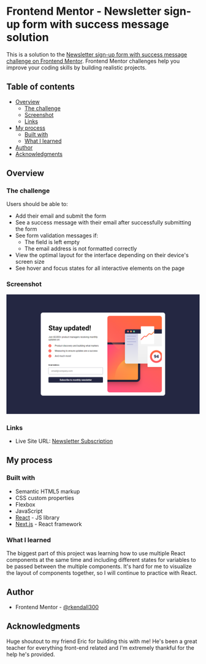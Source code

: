 # Frontend Mentor - Newsletter sign-up form with success message solution

This is a solution to the [Newsletter sign-up form with success message challenge on Frontend Mentor](https://www.frontendmentor.io/challenges/newsletter-signup-form-with-success-message-3FC1AZbNrv). Frontend Mentor challenges help you improve your coding skills by building realistic projects. 

## Table of contents

- [Overview](#overview)
  - [The challenge](#the-challenge)
  - [Screenshot](#screenshot)
  - [Links](#links)
- [My process](#my-process)
  - [Built with](#built-with)
  - [What I learned](#what-i-learned)
- [Author](#author)
- [Acknowledgments](#acknowledgments)

## Overview

### The challenge

Users should be able to:

- Add their email and submit the form
- See a success message with their email after successfully submitting the form
- See form validation messages if:
  - The field is left empty
  - The email address is not formatted correctly
- View the optimal layout for the interface depending on their device's screen size
- See hover and focus states for all interactive elements on the page

### Screenshot

![](./desktop_design.PNG)

### Links

- Live Site URL: [Newsletter Subscription](https://rkendall300.github.io/newsletter-subscription/)

## My process

### Built with

- Semantic HTML5 markup
- CSS custom properties
- Flexbox
- JavaScript
- [React](https://reactjs.org/) - JS library
- [Next.js](https://nextjs.org/) - React framework

### What I learned

The biggest part of this project was learning how to use multiple React components at the same time and including different states for variables to be passed between the multiple components. It's hard for me to visualize the layout of components together, so I will continue to practice with React.

## Author

- Frontend Mentor - [@rkendall300](https://www.frontendmentor.io/profile/rkendall300)

## Acknowledgments

Huge shoutout to my friend Eric for building this with me! He's been a great teacher for everything front-end related and I'm extremely thankful for the help he's provided.
